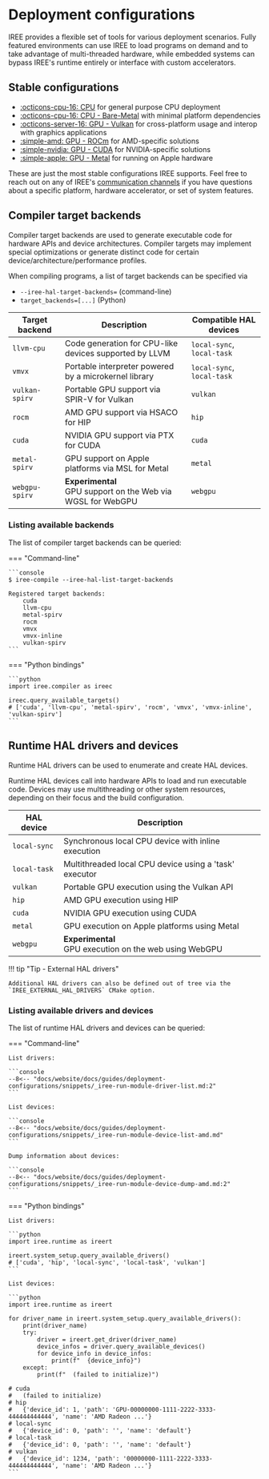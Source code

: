 # Deployment configurations

IREE provides a flexible set of tools for various deployment scenarios.
Fully featured environments can use IREE to load programs on demand and to take
advantage of multi-threaded hardware, while embedded systems can bypass IREE's
runtime entirely or interface with custom accelerators.

## Stable configurations

* [:octicons-cpu-16: CPU](./cpu.md) for general
  purpose CPU deployment
* [:octicons-cpu-16: CPU - Bare-Metal](./bare-metal.md)
  with minimal platform dependencies
* [:octicons-server-16: GPU - Vulkan](./gpu-vulkan.md)
  for cross-platform usage and interop with graphics applications
* [:simple-amd: GPU - ROCm](./gpu-rocm.md)
  for AMD-specific solutions
* [:simple-nvidia: GPU - CUDA](./gpu-cuda.md)
  for NVIDIA-specific solutions
* [:simple-apple: GPU - Metal](./gpu-metal.md)
  for running on Apple hardware

These are just the most stable configurations IREE supports. Feel free to reach
out on any of IREE's
[communication channels](../../index.md#communication-channels) if you have
questions about a specific platform, hardware accelerator, or set of system
features.

## Compiler target backends

Compiler target backends are used to generate executable code for hardware APIs
and device architectures. Compiler targets may implement special optimizations
or generate distinct code for certain device/architecture/performance profiles.

When compiling programs, a list of target backends can be specified via

* `--iree-hal-target-backends=` (command-line)
* `target_backends=[...]` (Python)

| Target backend | Description | Compatible HAL devices |
| -------------- | ----------- | ---------------------- |
| `llvm-cpu` | Code generation for CPU-like devices supported by LLVM | `local-sync`, `local-task` |
| `vmvx` | Portable interpreter powered by a microkernel library | `local-sync`, `local-task` |
| `vulkan-spirv` | Portable GPU support via SPIR-V for Vulkan | `vulkan` |
| `rocm` | AMD GPU support via HSACO for HIP | `hip` |
| `cuda` | NVIDIA GPU support via PTX for CUDA | `cuda` |
| `metal-spirv` | GPU support on Apple platforms via MSL for Metal | `metal` |
| `webgpu-spirv` | **Experimental** <br> GPU support on the Web via WGSL for WebGPU | `webgpu` |

### Listing available backends

The list of compiler target backends can be queried:

=== "Command-line"

    ```console
    $ iree-compile --iree-hal-list-target-backends

    Registered target backends:
        cuda
        llvm-cpu
        metal-spirv
        rocm
        vmvx
        vmvx-inline
        vulkan-spirv
    ```

=== "Python bindings"

    ```python
    import iree.compiler as ireec

    ireec.query_available_targets()
    # ['cuda', 'llvm-cpu', 'metal-spirv', 'rocm', 'vmvx', 'vmvx-inline', 'vulkan-spirv']
    ```

## Runtime HAL drivers and devices

Runtime HAL drivers can be used to enumerate and create HAL devices.

Runtime HAL devices call into hardware APIs to load and run executable code.
Devices may use multithreading or other system resources, depending on their
focus and the build configuration.

| HAL device   | Description |
| ------------ | ----------- |
| `local-sync` | Synchronous local CPU device with inline execution |
| `local-task` | Multithreaded local CPU device using a 'task' executor |
| `vulkan`     | Portable GPU execution using the Vulkan API |
| `hip`        | AMD GPU execution using HIP |
| `cuda`       | NVIDIA GPU execution using CUDA |
| `metal`      | GPU execution on Apple platforms using Metal |
| `webgpu`     | **Experimental** <br> GPU execution on the web using WebGPU |

!!! tip "Tip - External HAL drivers"

    Additional HAL drivers can also be defined out of tree via the
    `IREE_EXTERNAL_HAL_DRIVERS` CMake option.

### Listing available drivers and devices

The list of runtime HAL drivers and devices can be queried:

=== "Command-line"

    List drivers:

    ```console
    --8<-- "docs/website/docs/guides/deployment-configurations/snippets/_iree-run-module-driver-list.md:2"
    ```

    List devices:

    ```console
    --8<-- "docs/website/docs/guides/deployment-configurations/snippets/_iree-run-module-device-list-amd.md"
    ```

    Dump information about devices:

    ```console
    --8<-- "docs/website/docs/guides/deployment-configurations/snippets/_iree-run-module-device-dump-amd.md:2"
    ```

=== "Python bindings"

    List drivers:

    ```python
    import iree.runtime as ireert

    ireert.system_setup.query_available_drivers()
    # ['cuda', 'hip', 'local-sync', 'local-task', 'vulkan']
    ```

    List devices:

    ```python
    import iree.runtime as ireert

    for driver_name in ireert.system_setup.query_available_drivers():
        print(driver_name)
        try:
            driver = ireert.get_driver(driver_name)
            device_infos = driver.query_available_devices()
            for device_info in device_infos:
                print(f"  {device_info}")
        except:
            print(f"  (failed to initialize)")

    # cuda
    #   (failed to initialize)
    # hip
    #   {'device_id': 1, 'path': 'GPU-00000000-1111-2222-3333-444444444444', 'name': 'AMD Radeon ...'}
    # local-sync
    #   {'device_id': 0, 'path': '', 'name': 'default'}
    # local-task
    #   {'device_id': 0, 'path': '', 'name': 'default'}
    # vulkan
    #   {'device_id': 1234, 'path': '00000000-1111-2222-3333-444444444444', 'name': 'AMD Radeon ...'}
    ```
